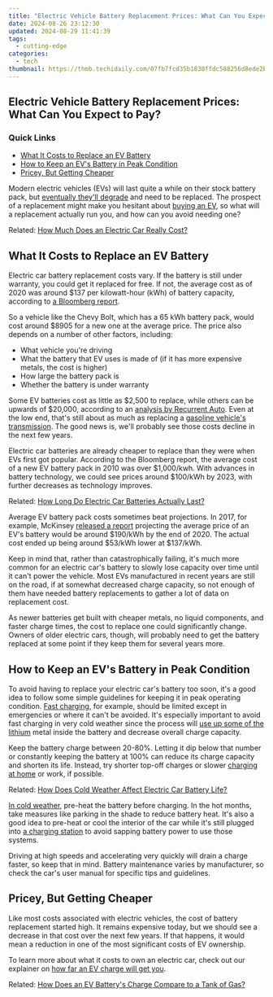 ```yaml
---
title: "Electric Vehicle Battery Replacement Prices: What Can You Expect to Pay?"
date: 2024-08-26 23:12:30
updated: 2024-08-29 11:41:39
tags:
  - cutting-edge
categories:
  - tech
thumbnail: https://thmb.techidaily.com/07fb7fcd35b1838ffdc588256d8ede2b1811ae53f4a1f3aaa3fc523cba06c6cc.jpg
---
```


## Electric Vehicle Battery Replacement Prices: What Can You Expect to Pay?

### Quick Links

* [What It Costs to Replace an EV Battery](https://ai-vdieo-software.techidaily.com/fcpx-essentials-mastering-time-manipulation/)
* [How to Keep an EV's Battery in Peak Condition](https://fake-location.techidaily.com/a-detailed-vpna-fake-gps-location-free-review-on-vivo-s18-drfone-by-drfone-virtual-android/)
* [Pricey, But Getting Cheaper](https://meme-emoji.techidaily.com/raid-rebound-hardware-haven/)

 Modern electric vehicles (EVs) will last quite a while on their stock battery pack, but [eventually they'll degrade](https://win-howtos.techidaily.com/bluetooth-connection-issues-how-to-restore-your-mouses-functionality-on-windows-pcs/) and need to be replaced. The prospect of a replacement might make you hesitant about [buying an EV](https://activate-lock.techidaily.com/a-comprehensive-guide-to-icloud-unlock-from-apple-iphone-11-pro-online-by-drfone-ios/), so what will a replacement actually run you, and how can you avoid needing one?

Related: [How Much Does an Electric Car Really Cost?](https://activate-lock.techidaily.com/a-comprehensive-guide-to-icloud-unlock-from-apple-iphone-11-pro-online-by-drfone-ios/) 

##  What It Costs to Replace an EV Battery

 Electric car battery replacement costs vary. If the battery is still under warranty, you could get it replaced for free. If not, the average cost as of 2020 was around $137 per kilowatt-hour (kWh) of battery capacity, according to [a Bloomberg report](https://about.bnef.com/blog/battery-pack-prices-cited-below-100-kwh-for-the-first-time-in-2020-while-market-average-sits-at-137-kwh/).

 So a vehicle like the Chevy Bolt, which has a 65 kWh battery pack, would cost around $8905 for a new one at the average price. The price also depends on a number of other factors, including:

* What vehicle you're driving
* What the battery that EV uses is made of (if it has more expensive metals, the cost is higher)
* How large the battery pack is
* Whether the battery is under warranty

 Some EV batteries cost as little as $2,500 to replace, while others can be upwards of $20,000, according to an [analysis by Recurrent Auto](https://www.recurrentauto.com/research/costs-ev-battery-replacement). Even at the low end, that's still about as much as replacing a [gasoline vehicle's transmission](https://www.transmissionrepaircostguide.com/#cost). The good news is, we'll probably see those costs decline in the next few years.

 Electric car batteries are already cheaper to replace than they were when EVs first got popular. According to the Bloomberg report, the average cost of a new EV battery pack in 2010 was over $1,000/kwh. With advances in battery technology, we could see prices around $100/kWh by 2023, with further decreases as technology improves.

Related: [How Long Do Electric Car Batteries Actually Last?](https://win-howtos.techidaily.com/bluetooth-connection-issues-how-to-restore-your-mouses-functionality-on-windows-pcs/) 

 Average EV battery pack costs sometimes beat projections. In 2017, for example, McKinsey [released a report](https://www.mckinsey.com/~/media/McKinsey/Industries/Automotive%20and%20Assembly/Our%20Insights/Electrifying%20insights%20How%20automakers%20can%20drive%20electrified%20vehicle%20sales%20and%20profitability/Electrifying%20insights%20-%20How%20automakers%20can%20drive%20electrified%20vehicle%20sales%20and%20profitability%5FvF.ashx) projecting the average price of an EV's battery would be around $190/kWh by the end of 2020\. The actual cost ended up being around $53/kWh lower at $137/kWh.

 Keep in mind that, rather than catastrophically failing, it's much more common for an electric car's battery to slowly lose capacity over time until it can't power the vehicle. Most EVs manufactured in recent years are still on the road, if at somewhat decreased charge capacity, so not enough of them have needed battery replacements to gather a lot of data on replacement cost.

 As newer batteries get built with cheaper metals, no liquid components, and faster charge times, the cost to replace one could significantly change. Owners of older electric cars, though, will probably need to get the battery replaced at some point if they keep them for several years more.

##  How to Keep an EV's Battery in Peak Condition

 To avoid having to replace your electric car's battery too soon, it's a good idea to follow some simple guidelines for keeping it in peak operating condition. [Fast charging](https://visual-screen-recording.techidaily.com/unveiling-wintv-magic-compre-written-guide-to-capturing-live-on-windows-pc-for-2024/), for example, should be limited except in emergencies or where it can't be avoided. It's especially important to avoid fast charging in very cold weather since the process will [use up some of the lithium](https://www.recurrentauto.com/research/how-batteries-degrade) metal inside the battery and decrease overall charge capacity.

 Keep the battery charge between 20-80%. Letting it dip below that number or constantly keeping the battery at 100% can reduce its charge capacity and shorten its life. Instead, try shorter top-off charges or slower [charging at home](https://tech-recovery.techidaily.com/most-enjoyable-kid-approved-movies-available-on-netflix/) or work, if possible.

Related: [How Does Cold Weather Affect Electric Car Battery Life?](https://pokemon-go-android.techidaily.com/in-2024-9-mind-blowing-tricks-to-hatch-eggs-in-pokemon-go-without-walking-on-poco-x5-pro-drfone-by-drfone-virtual-android/) 

[In cold weather](https://pokemon-go-android.techidaily.com/in-2024-9-mind-blowing-tricks-to-hatch-eggs-in-pokemon-go-without-walking-on-poco-x5-pro-drfone-by-drfone-virtual-android/), pre-heat the battery before charging. In the hot months, take measures like parking in the shade to reduce battery heat. It's also a good idea to pre-heat or cool the interior of the car while it's still plugged into [a charging station](https://techidaily.com/how-to-transfer-whatsapp-from-apple-iphone-13-to-other-iphone-15-pro-max-devices-drfone-by-drfone-transfer-whatsapp-from-ios-transfer-whatsapp-from-ios/) to avoid sapping battery power to use those systems.

 Driving at high speeds and accelerating very quickly will drain a charge faster, so keep that in mind. Battery maintenance varies by manufacturer, so check the car's user manual for specific tips and guidelines.

##  Pricey, But Getting Cheaper

 Like most costs associated with electric vehicles, the cost of battery replacement started high. It remains expensive today, but we should see a decrease in that cost over the next few years. If that happens, it would mean a reduction in one of the most significant costs of EV ownership.

 To learn more about what it costs to own an electric car, check out our explainer on [how far an EV charge will get you](https://activate-lock.techidaily.com/in-2024-bypass-activation-lock-on-iphone-11-pro-max-4-easy-ways-by-drfone-ios/).

Related: [How Does an EV Battery's Charge Compare to a Tank of Gas?](https://activate-lock.techidaily.com/in-2024-bypass-activation-lock-on-iphone-11-pro-max-4-easy-ways-by-drfone-ios/)

<ins class="adsbygoogle"
     style="display:block"
     data-ad-format="autorelaxed"
     data-ad-client="ca-pub-7571918770474297"
     data-ad-slot="1223367746"></ins>



<ins class="adsbygoogle"
     style="display:block"
     data-ad-client="ca-pub-7571918770474297"
     data-ad-slot="8358498916"
     data-ad-format="auto"
     data-full-width-responsive="true"></ins>
